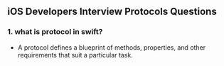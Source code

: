 ## iOS Developers Interview Protocols Questions

### 1. what is protocol in swift?
  - A protocol defines a blueprint of methods, properties, and other requirements that suit a particular task.
